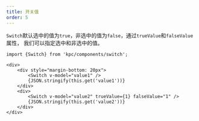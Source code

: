 ```yaml
---
title: 开关值
order: 5
---
```


`Switch`默认选中的值为`true`，非选中的值为`false`，通过`trueValue`和`falseValue`属性，
我们可以指定选中和非选中的值。

```vdt
import {Switch} from 'kpc/components/switch';

<div>
    <div style="margin-bottom: 20px">
        <Switch v-model="value1" />
        {JSON.stringify(this.get('value1'))}
    </div>
    <div>
        <Switch v-model="value2" trueValue={1} falseValue="1" />
        {JSON.stringify(this.get('value2'))}
    </div>
</div>
```
